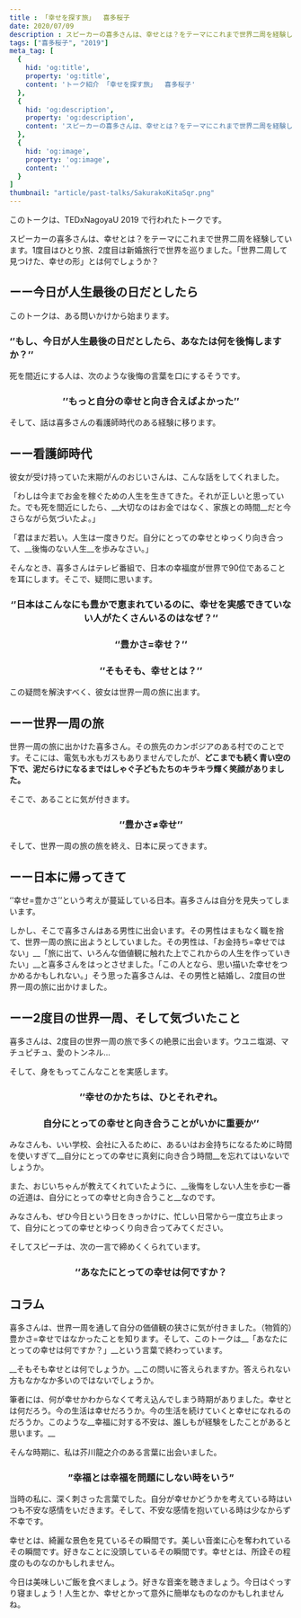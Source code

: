 ```yaml
---
title : 「幸せを探す旅」  喜多桜子
date: 2020/07/09
description : スピーカーの喜多さんは、幸せとは？をテーマにこれまで世界二周を経験しています。1度目はひとり旅、2度目は新婚旅行で世界を巡りました。「世界二周して見つけた、幸せの形」とは何でしょうか？
tags: ["喜多桜子", "2019"]
meta_tag: [
  {
    hid: 'og:title',
    property: 'og:title',
    content: 'トーク紹介 「幸せを探す旅」  喜多桜子'
  },
  {
    hid: 'og:description',
    property: 'og:description',
    content: 'スピーカーの喜多さんは、幸せとは？をテーマにこれまで世界二周を経験しています。1度目はひとり旅、2度目は新婚旅行で世界を巡りました。「世界二周して見つけた、幸せの形」とは何でしょうか？'
  },
  {
    hid: 'og:image',
    property: 'og:image',
    content: ''
  }
]
thumbnail: "article/past-talks/SakurakoKitaSqr.png"
---
```


このトークは、TEDxNagoyaU 2019 で行われたトークです。

スピーカーの喜多さんは、幸せとは？をテーマにこれまで世界二周を経験しています。1度目はひとり旅、2度目は新婚旅行で世界を巡りました。「世界二周して見つけた、幸せの形」とは何でしょうか？

## ーー今日が人生最後の日だとしたら

このトークは、ある問いかけから始まります。

### ‘’もし、今日が人生最後の日だとしたら、あなたは何を後悔しますか？’’

死を間近にする人は、次のような後悔の言葉を口にするそうです。

### <div style="text-align: center"> ’’もっと自分の幸せと向き合えばよかった’’</div>


そして、話は喜多さんの看護師時代のある経験に移ります。

## ーー看護師時代

彼女が受け持っていた末期がんのおじいさんは、こんな話をしてくれました。


「わしは今までお金を稼ぐための人生を生きてきた。それが正しいと思っていた。でも死を間近にしたら、__大切なのはお金ではなく、家族との時間__だと今さらながら気づいたよ。」

「君はまだ若い。人生は一度きりだ。自分にとっての幸せとゆっくり向き合って、__後悔のない人生__を歩みなさい。」


そんなとき、喜多さんはテレビ番組で、日本の幸福度が世界で90位であることを耳にします。そこで、疑問に思います。

### <div style="text-align: center">‘’日本はこんなにも豊かで恵まれているのに、幸せを実感できていない人がたくさんいるのはなぜ？’’</div>

### <div style="text-align: center">‘’豊かさ=幸せ？’’</div>

### <div style="text-align: center">’’そもそも、幸せとは？’’</div>

この疑問を解決すべく、彼女は世界一周の旅に出ます。

## ーー世界一周の旅

世界一周の旅に出かけた喜多さん。その旅先のカンボジアのある村でのことです。そこには、電気も水もガスもありませんでしたが、__どこまでも続く青い空の下で、泥だらけになるまではしゃぐ子どもたちのキラキラ輝く笑顔がありました。__


そこで、あることに気が付きます。


### <div style="text-align: center">’’豊かさ≠幸せ’’</div>

そして、世界一周の旅の旅を終え、日本に戻ってきます。

## ーー日本に帰ってきて

‘’幸せ=豊かさ’’という考えが蔓延している日本。喜多さんは自分を見失ってしまいます。

しかし、そこで喜多さんはある男性に出会います。その男性はまもなく職を捨て、世界一周の旅に出ようとしていました。その男性は、「お金持ち=幸せではない」__「旅に出て、いろんな価値観に触れた上でこれからの人生を作っていきたい」__と喜多さんをはっとさせました。「この人となら、思い描いた幸せをつかめるかもしれない。」そう思った喜多さんは、その男性と結婚し、2度目の世界一周の旅に出かけました。

## ーー2度目の世界一周、そして気づいたこと

喜多さんは、2度目の世界一周の旅で多くの絶景に出会います。ウユニ塩湖、マチュピチュ、愛のトンネル...


そして、身をもってこんなことを実感します。



### <div style="text-align: center">’’幸せのかたちは、ひとそれぞれ。</div>
### <div style="text-align: center">自分にとっての幸せと向き合うことがいかに重要か’’</div>


みなさんも、いい学校、会社に入るために、あるいはお金持ちになるために時間を使いすぎて__自分にとっての幸せに真剣に向き合う時間__を忘れてはいないでしょうか。


また、おじいちゃんが教えてくれていたように、__後悔をしない人生を歩む一番の近道は、自分にとっての幸せと向き合うこと__なのです。


みなさんも、ぜひ今日という日をきっかけに、忙しい日常から一度立ち止まって、自分にとっての幸せとゆっくり向き合ってみてください。


そしてスピーチは、次の一言で締めくくられています。

### <div style="text-align: center">’’あなたにとっての幸せは何ですか？</div>


## コラム

喜多さんは、世界一周を通して自分の価値観の狭さに気が付きました。（物質的）豊かさ=幸せではなかったことを知ります。そして、このトークは__「あなたにとっての幸せは何ですか？」__という言葉で終わっています。

__そもそも幸せとは何でしょうか。__この問いに答えられますか。答えられない方もなかなか多いのではないでしょうか。

筆者には、何が幸せかわからなくて考え込んでしまう時期がありました。幸せとは何だろう。今の生活は幸せだろうか。今の生活を続けていくと幸せになれるのだろうか。このような__幸福に対する不安は、誰しもが経験をしたことがあると思います。__

そんな時期に、私は芥川龍之介のある言葉に出会いました。

### <div style="text-align: center">”幸福とは幸福を問題にしない時をいう”</div>

当時の私に、深く刺さった言葉でした。自分が幸せかどうかを考えている時はいつも不安な感情をいだきます。そして、不安な感情を抱いている時は少なからず不幸です。

幸せとは、綺麗な景色を見ているその瞬間です。美しい音楽に心を奪われているその瞬間です。好きなことに没頭しているその瞬間です。幸せとは、所詮その程度のものなのかもしれません。　

今日は美味しいご飯を食べましょう。好きな音楽を聴きましょう。今日はぐっすり寝ましょう！人生とか、幸せとかって意外に簡単なものなのかもしれませんね。
